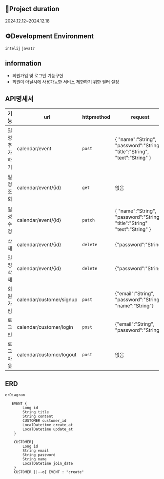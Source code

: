  ## 📅Project duration
2024.12.12~2024.12.18

## ⚙️Development Environment
```intelij``` ```java17```

## information
- 회원가입 밎 로그인 기능구현
- 회원이 아닐시에 사용가능한 서비스 제한하기 위한 필터 설정 


## API명세서
| 기능         | url                                        | httpmethod | request                                                     | response                                                                                        | HttpStatus |
|--------------|--------------------------------------------|------------|-------------------------------------------------------------|-------------------------------------------------------------------------------------------------|------------|
| 일정추가하기 |   calendar/event                              | ```post```       | { "name":"String",  "password":"String", "title":"String", "text":"String" } | { "name":"String", "title":"String",  "text":"String", "CreationDate":"String", "ModificationDate":"String" }     | ```201```        |
| 일정조회     | calendar/event/{id} | ```get```| 없음 |{ "name":"String", "title":"String", "text":"String", "CreationDate":"String", "ModificationDate":"String" } | ```200```|
| 일정수정     | calendar/event/{id}                                      | ```patch```       | { "name":"String", "password":"String", "title":"String" "text":"String" }       | "name":"String", "title":"String",  "text":"String", "CreationDate":"String", "ModificationDate":"String" }| ```200```        |
| 삭제         | calendar/event/{id}| ```delete```|  {"password":"String"}| 없음| ```204```        |
|일정삭제         | calendar/event/{id}| ```delete```     |  {"password":"String"}   | 없음  | ```204```        |
|회원가입|calendar/customer/signup|```post```|{"email":"String", "password":"String", "name":"String"}|{"id":"Long","email":"String", "password":"String", "name":"String", "joindate":"Localdatetime"}|```201```
|로그인|calendar/customer/login|```post```|{"email":"String", "password":"String"}|없음|```200```|
|로그아웃|calendar/customer/logout|```post```|없음|없음|```200```


## ERD
```mermaid
erDiagram

   EVENT {
        Long id
        String title
        String content
        CUSTOMER customer_id
        LocalDatetime create_at
        LocalDatetime update_at
    }

    CUSTOMER{
        Long id
        String email
        String password
        String name
        LocalDatetime join_date
    }
    CUSTOMER ||--o{ EVENT : "create"
